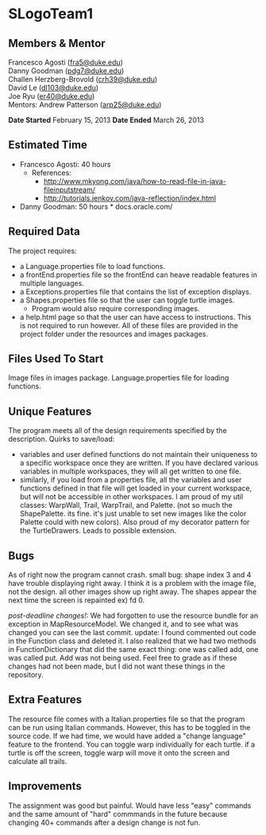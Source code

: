 SLogoTeam1
==========

Members & Mentor
----------------
Francesco Agosti (fra5@duke.edu)  
Danny Goodman (pdg7@duke.edu)  
Challen Herzberg-Brovold (crh39@duke.edu)  
David Le (dl103@duke.edu)  
Joe Ryu (er40@duke.edu)  
Mentors: Andrew Patterson (arp25@duke.edu)  
  
**Date Started** February 15, 2013  **Date Ended** March 26, 2013

Estimated Time
--------------
* Francesco Agosti: 40 hours
	* References: 
		* http://www.mkyong.com/java/how-to-read-file-in-java-fileinputstream/
		* http://tutorials.jenkov.com/java-reflection/index.html
* Danny Goodman: 50 hours
		* docs.oracle.com/

Required Data
-------------
The project requires: 
* a Language.properties file to load functions.
* a frontEnd.properties file so the frontEnd can heave readable features in multiple languages.
* a Exceptions.properties file that contains the list of exception displays. 
* a Shapes.properties file so that the user can toggle turtle images. 
	* Program would also require corresponding images. 
* a help.html page so that the user can have access to instructions. This is not required to run however. 
All of these files are provided in the project folder under the resources and images packages.  

Files Used To Start  
-------------------
Image files in images package. Language.properties file for loading functions.

Unique Features
---------------
The program meets all of the design requirements specified by the description. 
Quirks to save/load:
* variables and user defined functions do not maintain their uniqueness to a specific workspace once they are written. If you have declared various variables in multiple workspaces, they will all get written to one file. 
* similarly, if you load from a properties file, all the variables and user functions defined in that file will get loaded in your current workspace, but will not be accessible in other workspaces. 
I am proud of my util classes: WarpWall, Trail, WarpTrail, and Palette.
(not so much the ShapePalette. its fine. it's just unable to set new images like the color Palette could with new colors).
Also proud of my decorator pattern for the TurtleDrawers. Leads to possible extension.

Bugs
----
As of right now the program cannot crash.
small bug: shape index 3 and 4 have trouble displaying right away. I think it is
a problem with the image file, not the design. all other images show up right away.
The shapes appear the next time the screen is repainted ex) fd 0.

*post-deadline changes!:* We had forgotten to use the resource bundle for an exception in MapResourceModel. We changed it, and to see what was changed you can see the last commit. 
update: I found commented out code in the Function class and deleted it. I also realized that we had two methods in FunctionDictionary that did the same exact thing: one was called add, one was called put. Add was not being used. Feel free to grade as if these changes had not been made, but I did not want these things in the repository. 

Extra Features
--------------
The resource file comes with a Italian.properties file so that the program can be run using Italian commands. However, this has to be toggled in the source code. If we had time, we would have added a "change language" feature to the frontend. 
You can toggle warp individually for each turtle. if a turtle is off the screen, toggle warp will move it onto the screen and calculate all trails.

Improvements
------------
The assignment was good but painful. Would have less "easy" commands and the same amount of "hard" commmands in the future because changing 40+ commands after a design change is not fun. 

